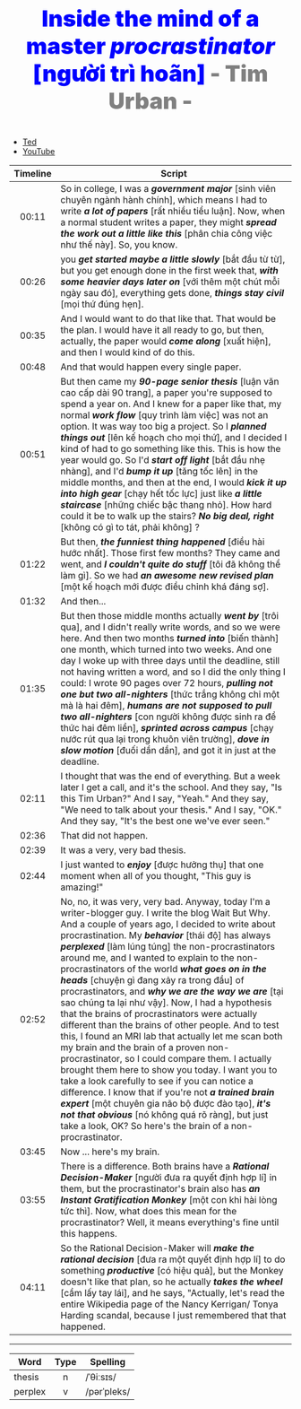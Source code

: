 <style>
.vn {
  color: green;
}
</style>

<center style="color: blue; font-size: 40px; font-weight: 900">

  Inside the mind of a master _procrastinator_ [người trì hoãn]
  <span style="color: gray">\- Tim Urban -</span>

</center>

* [Ted](https://www.ted.com/talks/tim_urban_inside_the_mind_of_a_master_procrastinator)
* [YouTube](https://youtu.be/arj7oStGLkU)

|Timeline|<center>Script</center>|
|:-:|-|
|00:11|So in college, I was a ***government major*** [sinh viên chuyên ngành hành chính], which means I had to write ***a lot of papers*** [rất nhiều tiểu luận]. Now, when a normal student writes a paper, they might ***spread the work out a little like this*** [phân chia công việc như thế này]. So, you know. |
|00:26|you ***get started maybe a little slowly*** [bắt đầu từ từ], but you get enough done in the first week that, ***with some heavier days later on*** [với thêm một chút mỗi ngày sau đó], everything gets done, ***things stay civil*** [mọi thứ đúng hẹn]. |
|00:35|And I would want to do that like that. That would be the plan. I would have it all ready to go, but then, actually, the paper would ***come along*** [xuất hiện], and then I would kind of do this. |
|00:48|And that would happen every single paper. |
|00:51|But then came my ***90-page senior thesis*** [luận văn cao cấp dài 90 trang], a paper you're supposed to spend a year on. And I knew for a paper like that, my normal ***work flow*** [quy trình làm việc] was not an option. It was way too big a project. So I ***planned things out*** [lên kế hoạch cho mọi thứ], and I decided I kind of had to go something like this. This is how the year would go. So I'd ***start off light*** [bắt đầu nhẹ nhàng], and I'd ***bump it up*** [tăng tốc lên] in the middle months, and then at the end, I would ***kick it up into high gear*** [chạy hết tốc lực] just like ***a little staircase*** [những chiếc bậc thang nhỏ]. How hard could it be to walk up the stairs? ***No big deal, right*** [không có gì to tát, phải không] ? |
|01:22|But then, ***the funniest thing happened*** [điều hài hước nhất]. Those first few months? They came and went, and ***I couldn't quite do stuff*** [tôi đã không thể làm gì]. So we had ***an awesome new revised plan*** [một kế hoạch mới được điều chỉnh khá đáng sợ]. |
|01:32|And then...|
|01:35|But then those middle months actually ***went by*** [trôi qua], and I didn't really write words, and so we were here. And then two months ***turned into*** [biến thành] one month, which turned into two weeks. And one day I woke up with three days until the deadline, still not having written a word, and so I did the only thing I could: I wrote 90 pages over 72 hours, ***pulling not one but two all-nighters*** [thức trắng không chỉ một mà là hai đêm], ***humans are not supposed to pull two all-nighters*** [con người không được sinh ra để thức hai đêm liền], ***sprinted across campus*** [chạy nước rút qua lại trong khuôn viên trường], ***dove in slow motion*** [đuối dần dần], and got it in just at the deadline. |
|02:11|I thought that was the end of everything. But a week later I get a call, and it's the school. And they say, "Is this Tim Urban?" And I say, "Yeah." And they say, "We need to talk about your thesis." And I say, "OK." And they say, "It's the best one we've ever seen." |
|02:36|That did not happen. |
|02:39|It was a very, very bad thesis. |
|02:44|I just wanted to ***enjoy*** [được hưởng thụ] that one moment when all of you thought, "This guy is amazing!" |
|02:52|No, no, it was very, very bad. Anyway, today I'm a writer-blogger guy. I write the blog Wait But Why. And a couple of years ago, I decided to write about procrastination. My ***behavior*** [thái độ] has always ***perplexed*** [làm lúng túng] the non-procrastinators around me, and I wanted to explain to the non-procrastinators of the world ***what goes on in the heads*** [chuyện gì đang xảy ra trong đầu] of procrastinators, and ***why we are the way we are*** [tại sao chúng ta lại như vậy]. Now, I had a hypothesis that the brains of procrastinators were actually different than the brains of other people. And to test this, I found an MRI lab that actually let me scan both my brain and the brain of a proven non-procrastinator, so I could compare them. I actually brought them here to show you today. I want you to take a look carefully to see if you can notice a difference. I know that if you're not ***a trained brain expert*** [một chuyên gia não bộ được đào tạo], ***it's not that obvious*** [nó không quá rõ ràng], but just take a look, OK? So here's the brain of a non-procrastinator. |
|03:45|Now ... here's my brain. |
|03:55|There is a difference. Both brains have a ***Rational Decision-Maker*** [người đưa ra quyết định hợp lí] in them, but the procrastinator's brain also has ***an Instant Gratification Monkey*** [một con khỉ hài lòng tức thì]. Now, what does this mean for the procrastinator? Well, it means everything's fine until this happens. |
|04:11|So the Rational Decision-Maker will ***make the rational decision*** [đưa ra một quyết định hợp lí] to do something ***productive*** [có hiệu quả], but the Monkey doesn't like that plan, so he actually ***takes the wheel*** [cầm lấy tay lái], and he says, "Actually, let's read the entire Wikipedia page of the Nancy Kerrigan/ Tonya Harding scandal, because I just remembered that that happened. |

<hr>

|Word|Type|Spelling|
|-|:-:|-|
|thesis|n|/ˈθiːsɪs/|
|perplex|v|/pərˈpleks/|

